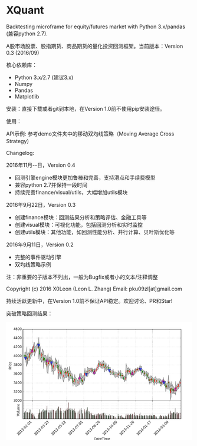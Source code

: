 # XQuant

Backtesting microframe for equity/futures market with Python 3.x/pandas (兼容python 2.7).

A股市场股票、股指期货、商品期货的量化投资回测框架。当前版本：Version 0.3 (2016/09)

核心依赖库：

* Python 3.x/2.7 (建议3.x)
* Numpy
* Pandas
* Matplotlib

安装：直接下载或者git到本地，在Version 1.0前不使用pip安装途径。

使用：

API示例: 参考demo文件夹中的移动双均线策略（Moving Average Cross Strategy）

Changelog:

2016年11月--日，Version 0.4

* 回测引擎engine模块更加鲁棒和完善，支持滑点和手续费模型
* 兼容python 2.7并保持一段时间
* 持续完善finance/visual/utils，大幅增加utils模块

2016年9月22日，Version 0.3

* 创建finance模块：回测结果分析和策略评估、金融工具等
* 创建visual模块：可视化功能，包括回测分析和实时监控
* 创建utils模块：其他功能，如回测性能分析、并行计算、贝叶斯优化等

2016年9月11日，Version 0.2

* 完整的事件驱动引擎
* 双均线策略示例

注：非重要的子版本不列出，一般为Bugfix或者小的文本/注释调整

Copyright (c) 2016 X0Leon (Leon L. Zhang) Email: pku09zl[at]gmail.com

持续活跃更新中，在Version 1.0前不保证API稳定。欢迎讨论、PR和Star!

突破策略回测结果：

![](doc/plot_chart.png)
